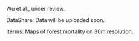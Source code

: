 Wu et al., under review.

DataShare: Data will be uploaded soon.

Iterms: Maps of forest mortality on 30m resolution.
